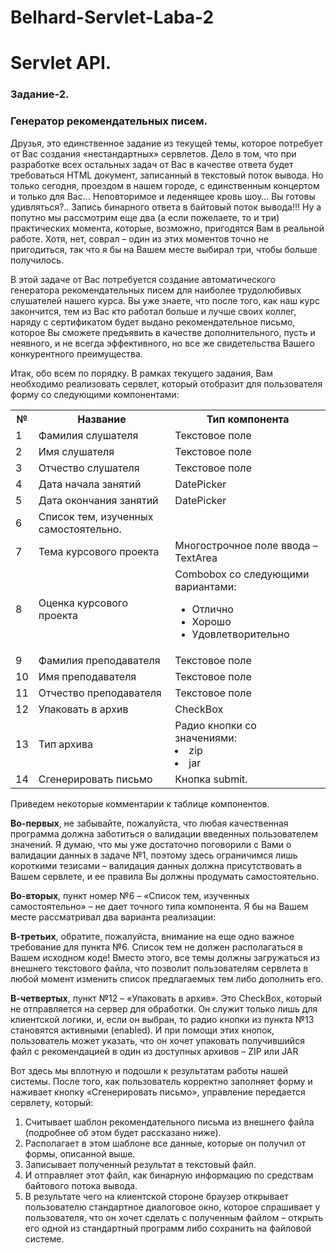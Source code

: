 # Belhard-Servlet-Laba-2

<h1>Servlet API.</h1>
<h3>Задание-2.</h3>
<h3>Генератор рекомендательных писем.</h3>

<p>Друзья, это единственное задание из текущей темы, которое потребует от Вас создания «нестандартных» сервлетов. Дело в том, что при разработке всех остальных задач от Вас в качестве ответа будет требоваться HTML документ, записанный в текстовый поток вывода. Но только сегодня, проездом в нашем городе, с единственным концертом и только для Вас… Неповторимое и леденящее кровь шоу… Вы готовы удивляться?.. Запись бинарного ответа в байтовый поток вывода!!! Ну а попутно мы рассмотрим еще два (а если пожелаете, то и три) практических момента, которые, возможно, пригодятся Вам в реальной работе. Хотя, нет, соврал – один из этих моментов точно не пригодиться, так что я бы на Вашем месте выбирал три, чтобы больше получилось.</p>
<p>В этой задаче от Вас потребуется создание автоматического генератора рекомендательных писем для наиболее трудолюбивых слушателей нашего курса. Вы уже знаете, что после того, как наш курс закончится, тем из Вас кто работал больше и лучше своих коллег, наряду с сертификатом будет выдано рекомендательное письмо, которое Вы сможете предъявить в качестве дополнительного, пусть и неявного, и не всегда эффективного, но все же свидетельства Вашего конкурентного преимущества.<p>
<p>Итак, обо всем по порядку. В рамках текущего задания, Вам необходимо реализовать сервлет, который отобразит для пользователя форму со следующими компонентами:</p>

<table>
  <tr>
    <th>№</th>
    <th>Название</th>
    <th>Тип компонента</th>
  </tr>
  <tr>
    <td>1</td>
    <td>Фамилия слушателя</td>
    <td>Текстовое поле</td>
  </tr>
  <tr>
    <td>2</td>
    <td>Имя слушателя</td>
    <td>Текстовое поле</td>
  </tr>
  <tr>
    <td>3</td>
    <td>Отчество слушателя</td>
    <td>Текстовое поле</td>
  </tr>
  <tr>
    <td>4</td>
    <td>Дата начала занятий</td>
    <td>DatePicker</td>
  </tr>
  <tr>
    <td>5</td>
    <td>Дата окончания занятий</td>
    <td>DatePicker</td>
  </tr>
  <tr>
    <td>6</td>
    <td>Список тем, изученных самостоятельно.</td>
    <td></td>
  </tr>
  <tr>
    <td>7</td>
    <td>Тема курсового проекта</td>
    <td>Многострочное поле ввода – TextArea</td>
  </tr>
  <tr>
    <td>8</td>
    <td>Оценка курсового проекта</td>
    <td>
      Combobox со следующими вариантами:
      <ul>
        <li>Отлично</li>
        <li>Хорошо</li>
        <li>Удовлетворительно</li>
      </ul>
    </td>
  </tr>
  <tr>
    <td>9</td>
    <td>Фамилия преподавателя</td>
    <td>Текстовое поле</td>
  </tr>
  <tr>
    <td>10</td>
    <td>Имя преподавателя</td>
    <td>Текстовое поле</td>
  </tr>
  <tr>
    <td>11</td>
    <td>Отчество преподавателя</td>
    <td>Текстовое поле</td>
  </tr>
  <tr>
    <td>12</td>
    <td>Упаковать в архив</td>
    <td>CheckBox</td>
  </tr>
  <tr>
    <td>13</td>
    <td>Тип архива</td>
    <td>
      Радио кнопки со значениями:
      <li>zip</li>
      <li>jar</li>
    </td>
  </tr>
  <tr>
    <td>14</td>
    <td>Сгенерировать письмо</td>
    <td>Кнопка submit.</td>
  </tr>
</table>
<p>Приведем некоторые комментарии к таблице компонентов.</p>
<p><b>Во-первых</b>, не забывайте, пожалуйста, что любая качественная программа должна заботиться о валидации введенных пользователем значений. Я думаю, что мы уже достаточно поговорили с Вами о валидации данных в задаче №1, поэтому здесь ограничимся лишь короткими тезисами – валидация данных должна присутствовать в Вашем сервлете, и ее правила Вы должны продумать самостоятельно.</p>
<p><b>Во-вторых</b>, пункт номер №6 – «Список тем, изученных самостоятельно» – не дает точного типа компонента. Я бы на Вашем месте рассматривал два варианта реализации:</p>
<p><b>В-третьих</b>, обратите, пожалуйста, внимание на еще одно важное требование для пункта №6. Список тем не должен располагаться в Вашем исходном коде! Вместо этого, все темы должны загружаться из внешнего текстового файла, что позволит пользователям сервлета в любой момент изменить список предлагаемых тем либо дополнить его.</p>
<p><b>В-четвертых</b>, пункт №12 – «Упаковать в архив». Это CheckBox, который не отправляется на сервер для обработки. Он служит только лишь для клиентской логики, и, если он выбран, то радио кнопки из пункта №13 становятся активными (enabled). И при помощи этих кнопок, пользователь может указать, что он хочет упаковать получившийся файл с рекомендацией в один из доступных архивов – ZIP или JAR</p>
<p>Вот здесь мы вплотную и подошли к результатам работы нашей системы. После того, как пользователь корректно заполняет форму и наживает кнопку «Сгенерировать письмо», управление передается сервлету, который:</p>
<ol>
  <li>Считывает шаблон рекомендательного письма из внешнего файла (подробнее об этом будет рассказано ниже).</li>
  <li>Располагает в этом шаблоне все данные, которые он получил от формы, описанной выше.</li>
  <li>Записывает полученный результат в текстовый файл.</li>
  <li>И отправляет этот файл, как бинарную информацию по средствам байтового потока вывода.</li>
  <li>В результате чего на клиентской стороне браузер открывает пользователю стандартное диалоговое окно, которое спрашивает у пользователя, что он хочет сделать с полученным файлом – открыть его одной из стандартный программ либо сохранить на файловой системе.</li>
</ol>
<p></p>
<p></p>
